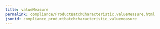 ```yaml
---
title: valueMeasure
permalink: compliance/ProductBatchCharacteristic.valueMeasure.html
jsonid: compliance_productbatchcharacteristic_valuemeasure
---
```

